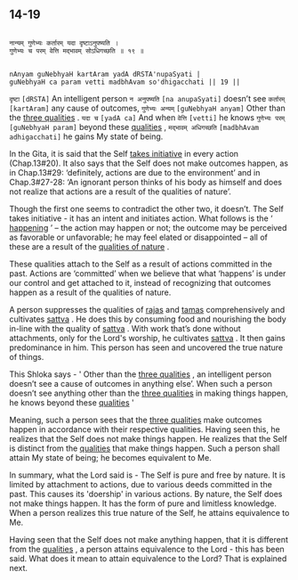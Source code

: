 ## 14-19


```shloka-sa

नान्यम् गुणेभ्यः कर्तारम् यदा दृष्टाऽनुपष्यति ।
गुणेभ्यः च परम् वेत्ति मद्भावम् सोऽधिगच्छति ॥ १९ ॥

```
```shloka-sa-hk

nAnyam guNebhyaH kartAram yadA dRSTA'nupaSyati |
guNebhyaH ca param vetti madbhAvam so'dhigacchati || 19 ||

```
`दृष्टा` `[dRSTA]` An intelligent person `न अनुपष्यति` `[na anupaSyati]` doesn’t see `कर्तारम्` `[kartAram]` any cause of outcomes, `गुणेभ्यः अन्यम्` `[guNebhyaH anyam]` Other than the 
[three qualities](satva_rajas_tamas)
. `यदा च` `[yadA ca]` And when `वेत्ति` `[vetti]` he knows `गुणेभ्यः परम्` `[guNebhyaH param]` beyond these 
[qualities](satva_rajas_tamas)
, `मद्भावम् अधिगच्छति` `[madbhAvam adhigacchati]` he gains My state of being.

<a name='happenings'></a>
In the Gita, it is said that the Self 
[takes initiative](self_initiates_action)
 in every action (Chap.13#20). It also says that the Self does not make outcomes happen, as in Chap.13#29: ‘definitely, actions are due to the environment’ and in Chap.3#27-28: ‘An ignorant person thinks of his body as himself and does not realize that actions are a result of the qualities of nature’. 

Though the first one seems to contradict the other two, it doesn’t. The Self takes initiative - it has an intent and initiates action. What follows is the ‘
[happening](actions_and_happenings)
’ – the action may happen or not; the outcome may be perceived as favorable or unfavorable; he may feel elated or disappointed – all of these are a result of the 
[qualities of nature](satva_rajas_tamas_effects)
. 

These qualities attach to the Self as a result of actions committed in the past. Actions are ‘committed’ when we believe that what ‘happens’ is under our control and get attached to it, instead of recognizing that outcomes happen as a result of the qualities of nature.




A person suppresses the qualities of 
[rajas](rajas)
 and 
[tamas](tamas)
 comprehensively and cultivates 
[sattva](sattva)
. He does this by consuming food and nourishing the body in-line with the quality of 
[sattva](sattva)
. With work that’s done without attachments, only for the Lord's worship, he cultivates 
[sattva](sattva)
. It then gains predominance in him. This person has seen and uncovered the true nature of things. 

This Shloka says - ' Other than the 
[three qualities](satva_rajas_tamas)
, an intelligent person doesn’t see a cause of outcomes in anything else’. When such a person doesn’t see anything other than the 
[three qualities](satva_rajas_tamas)
 in making things happen, he knows beyond these 
[qualities](satva_rajas_tamas)
'

Meaning, such a person sees that the 
[three qualities](satva_rajas_tamas)
 make outcomes happen in accordance with their respective qualities. Having seen this, he realizes that the Self does not make things happen. He realizes that the Self is distinct from the 
[qualities](satva_rajas_tamas)
 that make things happen. Such a person shall attain My state of being; he becomes equivalent to Me. 

In summary, what the Lord said is - The Self is pure and free by nature. It is limited by attachment to actions, due to various deeds committed in the past. This causes its 'doership' in various actions. By nature, the Self does not make things happen. It has the form of pure and limitless knowledge. When a person realizes this true nature of the Self, he attains equivalence to Me.

Having seen that the Self does not make anything happen, that it is different from the 
[qualities](satva_rajas_tamas)
, a person attains equivalence to the Lord - this has been said. What does it mean to attain equivalence to the Lord? That is explained next.


